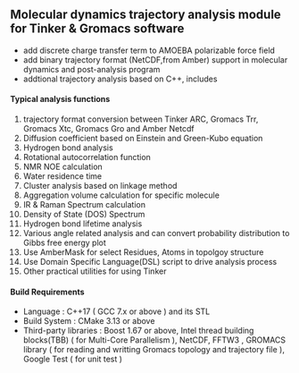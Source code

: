 ## Molecular dynamics trajectory analysis module for Tinker & Gromacs software

- add discrete charge transfer term to AMOEBA polarizable force field
- add binary trajectory format (NetCDF,from Amber) support in molecular dynamics and post-analysis program
- addtional trajectory analysis based on C++, includes

#### Typical analysis functions
 
1.   trajectory format conversion between Tinker ARC, Gromacs Trr, Gromacs Xtc, Gromacs Gro and Amber Netcdf
2.   Diffusion coefficient based on Einstein and Green-Kubo equation
3.   Hydrogen bond analysis
4.   Rotational autocorrelation function
5.   NMR NOE calculation
6.   Water residence time
7.   Cluster analysis based on linkage method
8.   Aggregation volume calculation for specific molecule
9.   IR & Raman Spectrum calculation
10.  Density of State (DOS) Spectrum
11.  Hydrogen bond lifetime analysis
12.  Various angle related analysis and can convert probability distribution to Gibbs free energy plot
13.  Use AmberMask for select Residues, Atoms in topolgoy structure
14.  Use Domain Specific Language(DSL) script to drive analysis process 
15.  Other practical utilities for using Tinker

#### Build Requirements
- Language : C++17 ( GCC 7.x or above ) and its STL
- Build System :  CMake 3.13 or above
- Third-party libraries :  Boost 1.67 or above,
                           Intel thread building blocks(TBB) ( for Multi-Core Parallelism ), 
                           NetCDF,  FFTW3 , 
                           GROMACS library ( for reading and writting Gromacs topology and trajectory file ),
                           Google Test ( for unit test )

                           
### 
 
